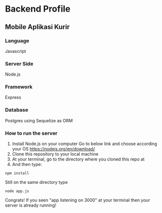 # Backend Profile
## Mobile Aplikasi Kurir

### Language
Javascript

### Server Side
Node.js

### Framework
Express

### Database
Postgres using Sequelize as ORM

### How to run the server

1. Install Node.js on your computer
Go to below link and choose according your OS
https://nodejs.org/en/download/
2. Clone this repository to your local machine
3. At your terminal, go to the directory where you cloned this repo at
4. And then type: 
```
npm install
```
Still on the same directory type
```
node app.js
```
Congrats! If you seen "app listening on 3000" at your terminal then your server is already running!